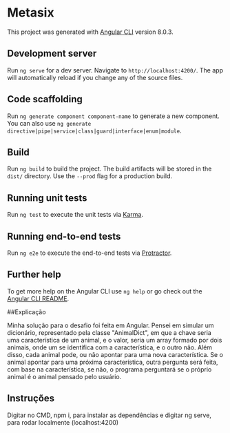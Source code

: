 # Metasix

This project was generated with [Angular CLI](https://github.com/angular/angular-cli) version 8.0.3.

## Development server

Run `ng serve` for a dev server. Navigate to `http://localhost:4200/`. The app will automatically reload if you change any of the source files.

## Code scaffolding

Run `ng generate component component-name` to generate a new component. You can also use `ng generate directive|pipe|service|class|guard|interface|enum|module`.

## Build

Run `ng build` to build the project. The build artifacts will be stored in the `dist/` directory. Use the `--prod` flag for a production build.

## Running unit tests

Run `ng test` to execute the unit tests via [Karma](https://karma-runner.github.io).

## Running end-to-end tests

Run `ng e2e` to execute the end-to-end tests via [Protractor](http://www.protractortest.org/).

## Further help

To get more help on the Angular CLI use `ng help` or go check out the [Angular CLI README](https://github.com/angular/angular-cli/blob/master/README.md).

##Explicação

Minha solução para o desafio foi feita em Angular.
Pensei em simular um dicionário, representado pela classe "AnimalDict", em que a chave seria uma característica de um animal, e o valor, seria um array formado por dois animais, onde um se identifica com a característica, e o outro não. Além disso, cada animal pode, ou não apontar para uma nova característica. Se o animal apontar para uma próxima característica, outra pergunta será feita, com base na característica, se não, o programa perguntará se o próprio animal é o animal pensado pelo usuário.

## Instruções

Digitar no CMD, npm i, para instalar as dependências e digitar ng serve, para rodar localmente (localhost:4200)
